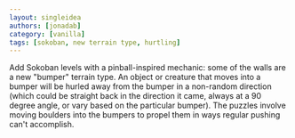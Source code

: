 ```yaml
---
layout: singleidea
authors: [jonadab]
category: [vanilla]
tags: [sokoban, new terrain type, hurtling]
---
```

Add Sokoban levels with a pinball-inspired mechanic: some of the walls are a new
"bumper" terrain type. An object or creature that moves into a bumper will be
hurled away from the bumper in a non-random direction (which could be straight
back in the direction it came, always at a 90 degree angle, or vary based on the
particular bumper). The puzzles involve moving boulders into the bumpers to
propel them in ways regular pushing can't accomplish.
